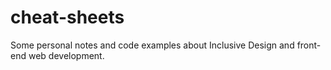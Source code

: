 # cheat-sheets

Some personal notes and code examples about Inclusive Design and front-end web development.

